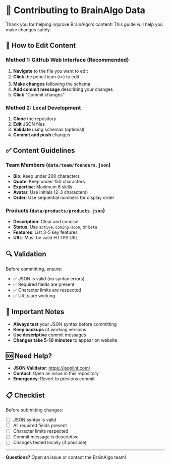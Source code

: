 # 🤝 Contributing to BrainAlgo Data

Thank you for helping improve BrainAlgo's content! This guide will help you make changes safely.

## 📝 How to Edit Content

### Method 1: GitHub Web Interface (Recommended)
1. **Navigate** to the file you want to edit
2. **Click** the pencil icon (✏️) to edit
3. **Make changes** following the schema
4. **Add commit message** describing your changes
5. **Click** "Commit changes"

### Method 2: Local Development
1. **Clone** the repository
2. **Edit** JSON files
3. **Validate** using schemas (optional)
4. **Commit and push** changes

## ✅ Content Guidelines

### Team Members (`data/team/founders.json`)
- **Bio**: Keep under 200 characters
- **Quote**: Keep under 150 characters  
- **Expertise**: Maximum 6 skills
- **Avatar**: Use initials (2-3 characters)
- **Order**: Use sequential numbers for display order

### Products (`data/products/products.json`)
- **Description**: Clear and concise
- **Status**: Use `active`, `coming-soon`, or `beta`
- **Features**: List 3-5 key features
- **URL**: Must be valid HTTPS URL

## 🔍 Validation

Before committing, ensure:
- ✅ JSON is valid (no syntax errors)
- ✅ Required fields are present
- ✅ Character limits are respected
- ✅ URLs are working

## 🚨 Important Notes

- **Always test** your JSON syntax before committing
- **Keep backups** of working versions
- **Use descriptive** commit messages
- **Changes take 5-10 minutes** to appear on website

## 🆘 Need Help?

- **JSON Validator**: https://jsonlint.com/
- **Contact**: Open an issue in this repository
- **Emergency**: Revert to previous commit

## 📋 Checklist

Before submitting changes:
- [ ] JSON syntax is valid
- [ ] All required fields present
- [ ] Character limits respected
- [ ] Commit message is descriptive
- [ ] Changes tested locally (if possible)

---

**Questions?** Open an issue or contact the BrainAlgo team!
